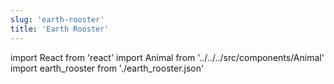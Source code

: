 ```yaml
---
slug: 'earth-rooster'
title: 'Earth Rooster'
---
```

    
import React from 'react'
import Animal from '../../../src/components/Animal'
import earth_rooster from './earth_rooster.json'
    
<Animal data={earth_rooster} />
